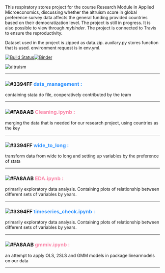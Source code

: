 This respiratory stores project for the course Research Module in Applied Microeconomics, discussing whether the altruism score in global preference survey data affects the general funding provided countries based on their democratization level. The project is still in progress. It is also possible to view through _mybinder_. The project is connected to Travis to ensure the reproductivity.

Dataset used in the project is zipped as data.zip. auxilary.py stores function that is used. environment request is in env.yml. 

 <!-- it could also be downloaded at [here.](https://drive.google.com/drive/folders/1MG2aVRWMfzrvAibqx-r2NlfRDPcZ9Bc-?usp=sharing)  -->


[![Build Status](https://travis-ci.com/amanda8412383/research-module.svg?branch=main)](https://travis-ci.com/amanda8412383/research-module)[![Binder](https://mybinder.org/badge_logo.svg)](https://mybinder.org/v2/gh/amanda8412383/research-module/HEAD)

![altruism](https://user-images.githubusercontent.com/34471768/102538859-29382f80-40ad-11eb-8d82-8d365f7fdbbb.png)

---
 
### ![#3394FF](https://via.placeholder.com/15/3394FF/000000?text=+) <span style="color:#3394FF">**data_management :**</span> 
containing stata do file, cooperatively contributed by the team


---
 
### ![#FA8AAB](https://via.placeholder.com/15/FA8AAB/000000?text=+) <span style="color:#FA8AAB">**Cleaning.ipynb :**</span> 
merging the data that is needed for our research project, using countries as the key

---
 
### ![#3394FF](https://via.placeholder.com/15/3394FF/000000?text=+) <span style="color:#3394FF">**wide_to_long :**</span> 
 transform data from wide to long and setting up variables by the preference of stata

---
 
### ![#FA8AAB](https://via.placeholder.com/15/FA8AAB/000000?text=+) <span style="color:#FA8AAB">**EDA.ipynb :**</span> 
primarily exploratory data analysis. Containing plots of relationship between different sets of variables by years.

---
 
### ![#3394FF](https://via.placeholder.com/15/3394FF/000000?text=+) <span style="color:#3394FF">**timeseries_check.ipynb :**</span> 
primarily exploratory data analysis. Containing plots of relationship between different sets of variables by years.

---

 
### ![#FA8AAB](https://via.placeholder.com/15/FA8AAB/000000?text=+) <span style="color:#FA8AAB">**gmmiv.ipynb :**</span> 
an attempt to apply OLS, 2SLS and GMM models in package linearmodels on our data

---
<!--  
### ![#3394FF](https://via.placeholder.com/15/3394FF/000000?text=+) <span style="color:#3394FF">**panel_test.ipynb :**</span> 
an attempt to apply panel models in package linearmodels on our data

--- -->
